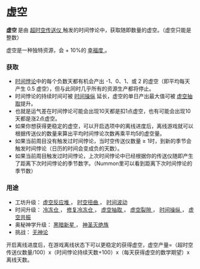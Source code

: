 # 虚空

  <p>
    <strong>
          虚空
    </strong>
        是由
      <a href="?file=001-猫咪百科/01-建筑物/09-超级建筑物#超时空传送仪">
          超时空传送仪
      </a>
        触发的时间悖论中，获取随即数量的虚空。（虚空只能是整数）
    </a>
  </p>
  <p>
        虚空是一种独特资源，会 + 10%的        
        <a href="?file=005-名词解释/01-幸福度">
             幸福度
        </a>。
  </p>

### 获取

- <a href="?file=006-名词解释/003-时间悖论">时间悖论</a>中的每个负数天都有机会产出 -1、0、1、或 2 的虚空（即平均每天产生 0.5 虚空），但与此同时几乎所有的资源生产都将停止。
 - 时间悖论的持续时间可被 <a href="?file=001-猫咪百科/08-时间/04-虚空领域#时间操纵">时间操纵</a> 延长，虚空的单日产出最大值可被 <a href="?file=001-猫咪百科/08-时间/04-虚空领域#虚空抽取"> 虚空抽取</a>提升。
 - 也就是运气差在时间悖论可能会出现10天都是扣1点虚空，也有可能会出现10天都是涨2点虚空。
 - 如果你想获得更稳定的虚空，可以开启选项中的离线进度后，离线游戏就可以根据传送仪的数量来算出平均时间悖论次数再乘平均5的虚空量。
- 如果当前周目没有触发过时间悖论，当时空传送仪数量 ≥ 1时，到新的季节会触发时间悖论（日历的时间会变成负的天数）。
- 如果当前周目触发过时间悖论，上次时间悖论中已经根据你的传送仪随即产生了距离下次时间悖论的季节数字。（Nummon里可以看到距离下次时间悖论的季节数）

### 用途
<ul>
      <li>
            工坊升级：
        <a href="?file=001-猫咪百科/04-工坊/01-升级#虚空反应堆">
             虚空反应堆
        </a>
            ，
        <a href="?file=001-猫咪百科/04-工坊/01-升级#时空扭曲">
              时空扭曲
        </a>
            ，
        <a href="?file=001-猫咪百科/04-工坊/01-升级#时间波动">
              时间波动
        </a>
      </li>
      <li>
            时间升级：
        <a href="?file=001-猫咪百科/08-时间/04-虚空领域#冷冻仓">
              冷冻仓
        </a>
            ，
        <a href="?file=001-猫咪百科/08-时间/04-虚空领域#修复冷冻仓">
             修复冷冻仓
        </a>
            ，
        <a href="?file=001-猫咪百科/08-时间/04-虚空领域#虚空抽取">
             虚空抽取
        </a>
            ，
        <a href="?file=001-猫咪百科/08-时间/04-虚空领域#虚空裂隙">
             虚空裂隙
        </a>
            ，
        <a href="?file=001-猫咪百科/08-时间/04-虚空领域#时间操纵">
              时间操纵
        </a>
        ，
        <a href="?file=001-猫咪百科/08-时间/04-虚空领域#虚空共振">
              虚空共振
        </a>
      </li>
      <li>
            奥秘神学升级：
        <a href="?file=001-猫咪百科/06-宗教/003-奥秘神学#黑暗新星">
              黑暗新星
        </a>
            ，
        <a href="?file=001-猫咪百科/06-宗教/003-奥秘神学#神圣灭绝族">
              神圣灭绝族
        </a>
      </li>
      <li>
            挑战：
        <a href="?file=001-猫咪百科/11-挑战#无神论">
              无神论
        </a>
      </li>
    </ul>

开启离线进度后，在游戏离线状态下可以更稳定的获得虚空，虚空产量=（超时空传送仪数量/100）x（时间悖论持续天数+100）x（每天获得虚空的数学期望）x 离线天数。
